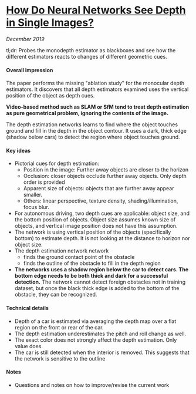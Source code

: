 # [How Do Neural Networks See Depth in Single Images?](http://openaccess.thecvf.com/content_ICCV_2019/papers/van_Dijk_How_Do_Neural_Networks_See_Depth_in_Single_Images_ICCV_2019_paper.pdf)

_December 2019_

tl;dr: Probes the monodepth estimator as blackboxes and see how the different estimators reacts to changes of different geometric cues. 

#### Overall impression
The paper performs the missing "ablation study" for the monocular depth estimators. It discovers that all depth estimators examined uses the vertical position of the object as depth cues. 

**Video-based method such as SLAM or SfM tend to treat depth estimation as pure geometrical problem, ignoring the contents of the image.**

The depth estimation networks learns to find where the object touches ground and fill in the depth in the object contour. It uses a dark, thick edge (shadow below cars) to detect the region where object touches ground.

#### Key ideas
- Pictorial cues for depth estimation:
	- Position in the image: Further away objects are closer to the horizon
	- Occlusion: closer objects occlude further away objects. Only depth order is provided
	- Apparent size of objects: objects that are further away appear smaller.
	- Others: linear perspective, texture density, shading/illumination, focus blur.
- For autonomous driving, two depth cues are applicable: object size, and the bottom position of objects. Object size assumes known size of objects, and vertical image position does not have this assumption.
- The network is using vertical position of the objects (specifically bottom) to estimate depth. It is not looking at the distance to horizon nor object size.
- The depth estimation network network
	- finds the ground contact point of the obstacle
	- finds the outline of the obstacle to fill in the depth region
- **The networks uses a shadow region below the car to detect cars. The bottom edge needs to be both thick and dark for a successful detection.** The network cannot detect foreign obstacles not in training dataset, but once the black thick edge is added to the bottom of the obstacle, they can be recognized. 

#### Technical details
- Depth of a car is estimated via averaging the depth map over a flat region on the front or rear of the car.
- The depth estimation underestimates the pitch and roll change as well.
- The exact color does not strongly affect the depth estimation. Only value does.
- The car is still detected when the interior is removed. This suggests that the network is sensitive to the outline 

#### Notes
- Questions and notes on how to improve/revise the current work  

